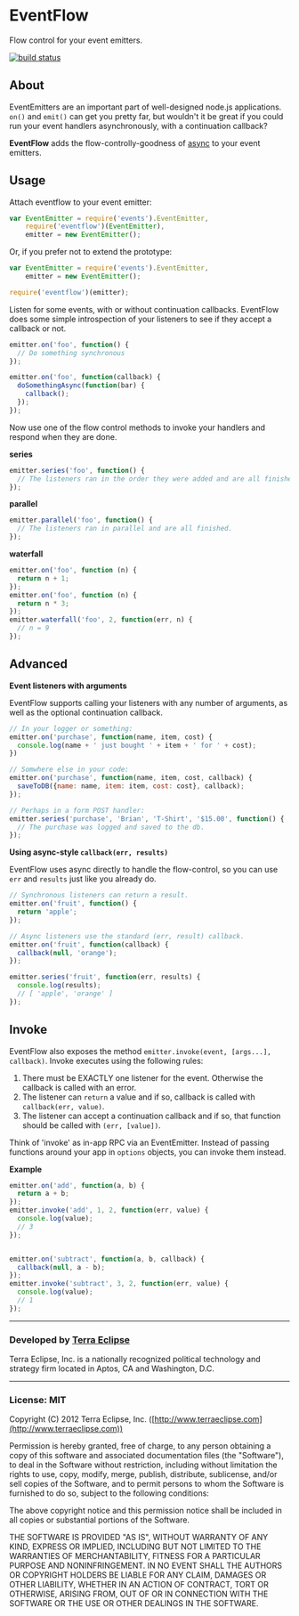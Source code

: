 EventFlow
=========

Flow control for your event emitters.

[![build status](https://secure.travis-ci.org/cpsubrian/node-eventflow.png)](http://travis-ci.org/cpsubrian/node-eventflow)

About
-----
EventEmitters are an important part of well-designed node.js applications.
`on()` and `emit()` can get you pretty far, but wouldn't it be great if you
could run your event handlers asynchronously, with a continuation callback?

**EventFlow** adds the flow-controlly-goodness of
[async](https://github.com/caolan/async) to your event emitters.

Usage
-----
Attach eventflow to your event emitter:

```js
var EventEmitter = require('events').EventEmitter,
    require('eventflow')(EventEmitter),
    emitter = new EventEmitter();
```

Or, if you prefer not to extend the prototype:

```js
var EventEmitter = require('events').EventEmitter,
    emitter = new EventEmitter();

require('eventflow')(emitter);
```

Listen for some events, with or without continuation callbacks. EventFlow does
some simple introspection of your listeners to see if they accept a callback
or not.

```js
emitter.on('foo', function() {
  // Do something synchronous
});

emitter.on('foo', function(callback) {
  doSomethingAsync(function(bar) {
    callback();
  });
});
```

Now use one of the flow control methods to invoke your handlers and respond
when they are done.

**series**
```js
emitter.series('foo', function() {
  // The listeners ran in the order they were added and are all finished.
});
```

**parallel**
```js
emitter.parallel('foo', function() {
  // The listeners ran in parallel and are all finished.
});
```

**waterfall**
```js
emitter.on('foo', function (n) {
  return n + 1;
});
emitter.on('foo', function (n) {
  return n * 3;
});
emitter.waterfall('foo', 2, function(err, n) {
  // n = 9
});
```

Advanced
--------

**Event listeners with arguments**

EventFlow supports calling your listeners with any number of arguments, as well
as the optional continuation callback.

```js
// In your logger or something:
emitter.on('purchase', function(name, item, cost) {
  console.log(name + ' just bought ' + item + ' for ' + cost);
})

// Somwhere else in your code:
emitter.on('purchase', function(name, item, cost, callback) {
  saveToDB({name: name, item: item, cost: cost}, callback);
});

// Perhaps in a form POST handler:
emitter.series('purchase', 'Brian', 'T-Shirt', '$15.00', function() {
  // The purchase was logged and saved to the db.
});
```

**Using async-style `callback(err, results)`**

EventFlow uses async directly to handle the flow-control, so you can use `err`
and `results` just like you already do.

```js
// Synchronous listeners can return a result.
emitter.on('fruit', function() {
  return 'apple';
});

// Async listeners use the standard (err, result) callback.
emitter.on('fruit', function(callback) {
  callback(null, 'orange');
});

emitter.series('fruit', function(err, results) {
  console.log(results);
  // [ 'apple', 'orange' ]
});
```

Invoke
------
EventFlow also exposes the method `emitter.invoke(event, [args...], callback)`.
Invoke executes using the following rules:

1. There must be EXACTLY one listener for the event. Otherwise the callback
   is called with an error.
2. The listener can `return` a value and if so, callback is called with `callback(err, value)`.
3. The listener can accept a continuation callback and if so, that function should
   be called with `(err, [value])`.

Think of 'invoke' as in-app RPC via an EventEmitter. Instead of passing
functions around your app in `options` objects, you can invoke them instead.

**Example**
```js
emitter.on('add', function(a, b) {
  return a + b;
});
emitter.invoke('add', 1, 2, function(err, value) {
  console.log(value);
  // 3
});


emitter.on('subtract', function(a, b, callback) {
  callback(null, a - b);
});
emitter.invoke('subtract', 3, 2, function(err, value) {
  console.log(value);
  // 1
});
```


- - -

### Developed by [Terra Eclipse](http://www.terraeclipse.com)
Terra Eclipse, Inc. is a nationally recognized political technology and
strategy firm located in Aptos, CA and Washington, D.C.

- - -

### License: MIT
Copyright (C) 2012 Terra Eclipse, Inc. ([http://www.terraeclipse.com](http://www.terraeclipse.com))

Permission is hereby granted, free of charge, to any person obtaining a copy
of this software and associated documentation files (the "Software"), to deal
in the Software without restriction, including without limitation the rights
to use, copy, modify, merge, publish, distribute, sublicense, and/or sell
copies of the Software, and to permit persons to whom the Software is furnished
to do so, subject to the following conditions:

The above copyright notice and this permission notice shall be included in
all copies or substantial portions of the Software.

THE SOFTWARE IS PROVIDED "AS IS", WITHOUT WARRANTY OF ANY KIND, EXPRESS OR
IMPLIED, INCLUDING BUT NOT LIMITED TO THE WARRANTIES OF MERCHANTABILITY,
FITNESS FOR A PARTICULAR PURPOSE AND NONINFRINGEMENT. IN NO EVENT SHALL THE
AUTHORS OR COPYRIGHT HOLDERS BE LIABLE FOR ANY CLAIM, DAMAGES OR OTHER
LIABILITY, WHETHER IN AN ACTION OF CONTRACT, TORT OR OTHERWISE, ARISING FROM,
OUT OF OR IN CONNECTION WITH THE SOFTWARE OR THE USE OR OTHER DEALINGS IN THE
SOFTWARE.